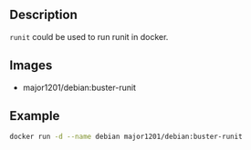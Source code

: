 ## Description

`runit` could be used to run runit in docker.

## Images

- major1201/debian:buster-runit

## Example

```bash
docker run -d --name debian major1201/debian:buster-runit
```
